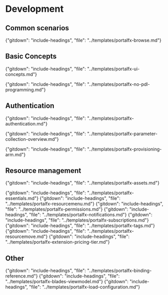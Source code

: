 
<!--When documents are deprecated,they are commented out of this index. -->
<!--When documents are in the main index, they are commented out of this index. -->

# Development

## Common scenarios

{"gitdown": "include-headings", "file": "../templates/portalfx-browse.md"}


## Basic Concepts

{"gitdown": "include-headings", "file": "../templates/portalfx-ui-concepts.md"}

{"gitdown": "include-headings", "file": "../templates/portalfx-no-pdl-programming.md"}

## Authentication

{"gitdown": "include-headings", "file": "../templates/portalfx-authentication.md"}

  <!-- top-extensions-data.md-->
  
{"gitdown": "include-headings", "file": "../templates/portalfx-parameter-collection-overview.md"}

{"gitdown": "include-headings", "file": "../templates/portalfx-provisioning-arm.md"}


## Resource management

  {"gitdown": "include-headings", "file": "../templates/portalfx-assets.md"}

  {"gitdown": "include-headings", "file": "../templates/portalfx-essentials.md"}
  {"gitdown": "include-headings", "file": "../templates/portalfx-resourcemenu.md"}
  {"gitdown": "include-headings", "file": "../templates/portalfx-permissions.md"}
  {"gitdown": "include-headings", "file": "../templates/portalfx-notifications.md"}
  {"gitdown": "include-headings", "file": "../templates/portalfx-subscriptions.md"}
  {"gitdown": "include-headings", "file": "../templates/portalfx-tags.md"}
  {"gitdown": "include-headings", "file": "../templates/portalfx-resourcemove.md"}
  {"gitdown": "include-headings", "file": "../templates/portalfx-extension-pricing-tier.md"}


## Other

  {"gitdown": "include-headings", "file": "../templates/portalfx-binding-reference.md"}
  {"gitdown": "include-headings", "file": "../templates/portalfx-blades-viewmodel.md"}
  {"gitdown": "include-headings", "file": "../templates/portalfx-load-configuration.md"}

